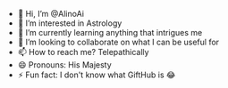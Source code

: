 - 👋 Hi, I’m @AlinoAi
- 👀 I’m interested in Astrology
- 🌱 I’m currently learning anything that intrigues me
- 💞️ I’m looking to collaborate on what I can be useful for
- 📫 How to reach me? Telepathically
- 😄 Pronouns: His Majesty 
- ⚡ Fun fact: I don't know what GiftHub is 😂

<!---
AlinoAi/AlinoAi is a ✨ special ✨ repository because its `README.md` (this file) appears on your GitHub profile.
You can click the Preview link to take a look at your changes.
--->
